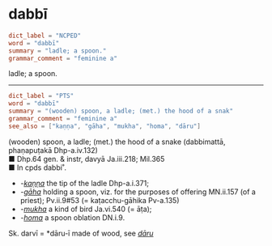 # dabbī

``` toml
dict_label = "NCPED"
word = "dabbī"
summary = "ladle; a spoon."
grammar_comment = "feminine a"
```

ladle; a spoon.

--------------------

``` toml
dict_label = "PTS"
word = "dabbī"
summary = "(wooden) spoon, a ladle; (met.) the hood of a snak"
grammar_comment = "feminine a"
see_also = ["kaṇṇa", "gāha", "mukha", "homa", "dāru"]
```

(wooden) spoon, a ladle; (met.) the hood of a snake (dabbimattā, phaṇapuṭakā Dhp\-a.iv.132)  
■ Dhp.64 gen. & instr, davyā Ja.iii.218; Mil.365  
■ In cpds dabbi˚.

* *\-[kaṇṇa](kaṇṇa.md)* the tip of the ladle Dhp\-a.i.371;
* *\-[gāha](gāha.md)* holding a spoon, viz. for the purposes of offering MN.ii.157 (of a priest); Pv.ii.9#53 (= kaṭacchu\-gāhika Pv\-a.135)
* *\-[mukha](mukha.md)* a kind of bird Ja.vi.540 (= āṭa);
* *\-[homa](homa.md)* a spoon oblation DN.i.9.

Sk. darvī = \*dāru\-ī made of wood, see *[dāru](dāru.md)*

